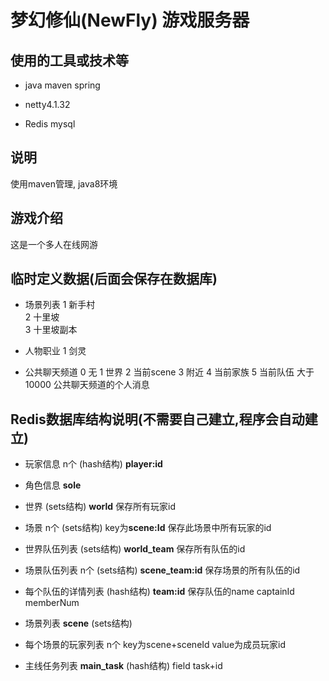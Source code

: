 # 梦幻修仙(NewFly) 游戏服务器

## 使用的工具或技术等
* java maven spring

* netty4.1.32

* Redis mysql



## 说明
使用maven管理, java8环境



## 游戏介绍
这是一个多人在线网游




## 临时定义数据(后面会保存在数据库)
* 场景列表
1   新手村  
2   十里坡  
3   十里坡副本  


* 人物职业
1   剑灵


* 公共聊天频道
0 无
 1 世界
2 当前scene
3 附近
4 当前家族
5  当前队伍
大于10000 公共聊天频道的个人消息



## Redis数据库结构说明(不需要自己建立,程序会自动建立)
* 玩家信息 n个 (hash结构) **player:id**

* 角色信息 **sole**

* 世界 (sets结构) **world** 保存所有玩家id
* 场景 n个 (sets结构) key为**scene:Id** 保存此场景中所有玩家的id

* 世界队伍列表 (sets结构) **world_team** 保存所有队伍的id
* 场景队伍列表 n个 (sets结构) **scene_team:id** 保存场景的所有队伍的id
* 每个队伍的详情列表 (hash结构) **team:id** 保存队伍的name captainId memberNum 

* 场景列表 **scene** (sets结构)
* 每个场景的玩家列表 n个 key为scene+sceneId value为成员玩家id

* 主线任务列表 **main_task** (hash结构)
    field task+id

